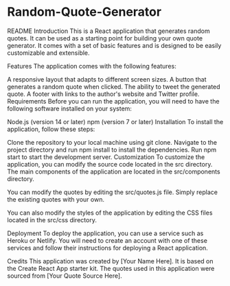 # Random-Quote-Generator
README
Introduction
This is a React application that generates random quotes. It can be used as a starting point for building your own quote generator. It comes with a set of basic features and is designed to be easily customizable and extensible.

Features
The application comes with the following features:

A responsive layout that adapts to different screen sizes.
A button that generates a random quote when clicked.
The ability to tweet the generated quote.
A footer with links to the author's website and Twitter profile.
Requirements
Before you can run the application, you will need to have the following software installed on your system:

Node.js (version 14 or later)
npm (version 7 or later)
Installation
To install the application, follow these steps:

Clone the repository to your local machine using git clone.
Navigate to the project directory and run npm install to install the dependencies.
Run npm start to start the development server.
Customization
To customize the application, you can modify the source code located in the src directory. The main components of the application are located in the src/components directory.

You can modify the quotes by editing the src/quotes.js file. Simply replace the existing quotes with your own.

You can also modify the styles of the application by editing the CSS files located in the src/css directory.

Deployment
To deploy the application, you can use a service such as Heroku or Netlify. You will need to create an account with one of these services and follow their instructions for deploying a React application.

Credits
This application was created by [Your Name Here]. It is based on the Create React App starter kit. The quotes used in this application were sourced from [Your Quote Source Here].
